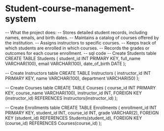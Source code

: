 # Student-course-management-system
-- What the project does:
-- Stores detailed student records, including names, emails, and birth dates.
-- Maintains a catalog of courses offered by the institution.
-- Assigns instructors to specific courses.
-- Keeps track of which students are enrolled in which courses.
-- Records the grades or outcomes for each course enrollment.
-- sql code 
-- Create Students table
CREATE TABLE Students (
    student_id INT PRIMARY KEY,
    full_name VARCHAR(100),
    email VARCHAR(100),
    date_of_birth DATE
);

-- Create Instructors table
CREATE TABLE Instructors (
    instructor_id INT PRIMARY KEY,
    name VARCHAR(100),
    department VARCHAR(50)
);

-- Create Courses table
CREATE TABLE Courses (
    course_id INT PRIMARY KEY,
    course_name VARCHAR(100),
    instructor_id INT,
    FOREIGN KEY (instructor_id) REFERENCES Instructors(instructor_id)
);

-- Create Enrollments table
CREATE TABLE Enrollments (
    enrollment_id INT PRIMARY KEY,
    student_id INT,
    course_id INT,
    grade VARCHAR(2),
    FOREIGN KEY (student_id) REFERENCES Students(student_id),
    FOREIGN KEY (course_id) REFERENCES Courses(course_id)
);
